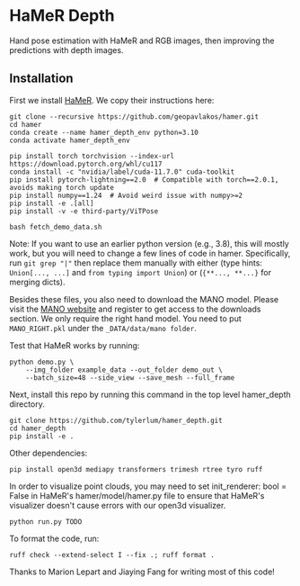 # HaMeR Depth

Hand pose estimation with HaMeR and RGB images, then improving the predictions with depth images.

## Installation

First we install [HaMeR](https://github.com/geopavlakos/hamer). We copy their instructions here:

```
git clone --recursive https://github.com/geopavlakos/hamer.git
cd hamer
conda create --name hamer_depth_env python=3.10
conda activate hamer_depth_env

pip install torch torchvision --index-url https://download.pytorch.org/whl/cu117
conda install -c "nvidia/label/cuda-11.7.0" cuda-toolkit
pip install pytorch-lightning==2.0  # Compatible with torch==2.0.1, avoids making torch update
pip install numpy==1.24  # Avoid weird issue with numpy>=2
pip install -e .[all]
pip install -v -e third-party/ViTPose

bash fetch_demo_data.sh
```

Note: If you want to use an earlier python version (e.g., 3.8), this will mostly work, but you will need to change a few lines of code in hamer. Specifically, run `git grep "|"` then replace them manually with either (type hints: `Union[..., ...]` and `from typing import Union`) or (`{**..., **...}` for merging dicts).

Besides these files, you also need to download the MANO model. Please visit the [MANO website](https://mano.is.tue.mpg.de/) and register to get access to the downloads section. We only require the right hand model. You need to put `MANO_RIGHT.pkl` under the `_DATA/data/mano folder`.

Test that HaMeR works by running:

```
python demo.py \
    --img_folder example_data --out_folder demo_out \
    --batch_size=48 --side_view --save_mesh --full_frame
```

Next, install this repo by running this command in the top level hamer_depth directory.

```
git clone https://github.com/tylerlum/hamer_depth.git
cd hamer_depth
pip install -e .
```

Other dependencies:
```
pip install open3d mediapy transformers trimesh rtree tyro ruff
```

In order to visualize point clouds, you may need to set init_renderer: bool = False in HaMeR's hamer/model/hamer.py file to ensure that HaMeR's visualizer doesn't cause errors with our open3d visualizer. 

```
python run.py TODO
```

To format the code, run:

```
ruff check --extend-select I --fix .; ruff format .
```

Thanks to Marion Lepart and Jiaying Fang for writing most of this code!
